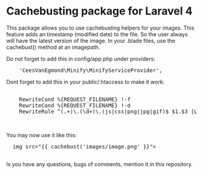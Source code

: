 <h1>Cachebusting package for Laravel 4</h1>

This package allows you to use cachebusting helpers for your images. This feature adds an timestamp (modified date) to the file. So the user always will have the latest version of the image.
In your .blade files, use the cachebust() method at an imagepath.

Do not forget to add this in config/app.php under providers:
<pre>
  	'CeesVanEgmond\Minify\MinifyServiceProvider',
</pre>

Dont forget to add this in your public/.htaccess to make it work:

<pre>
  <IfModule mod_rewrite.c>
    RewriteCond %{REQUEST_FILENAME} !-f
	RewriteCond %{REQUEST_FILENAME} !-d
	RewriteRule ^(.+)\.(\d+)\.(js|css|png|jpg|gif)$ $1.$3 [L]
 </IfModule>
 </pre>
 
 You may now use it like this:
 <pre>
  img src="{{ cachebust('images/image.png' }}">
 </pre>
 Is you have any questions, bugs of comments, mention it in this repository.
